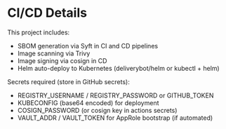 # CI/CD Details

This project includes:
- SBOM generation via Syft in CI and CD pipelines
- Image scanning via Trivy
- Image signing via cosign in CD
- Helm auto-deploy to Kubernetes (deliverybot/helm or kubectl + helm)

Secrets required (store in GitHub secrets):
- REGISTRY_USERNAME / REGISTRY_PASSWORD or GITHUB_TOKEN
- KUBECONFIG (base64 encoded) for deployment
- COSIGN_PASSWORD (or cosign key in actions secrets)
- VAULT_ADDR / VAULT_TOKEN for AppRole bootstrap (if automated)
